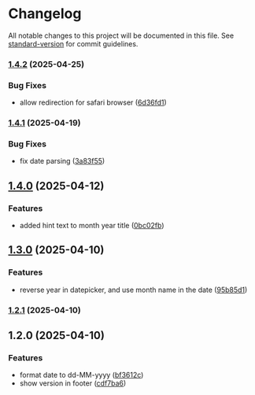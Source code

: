# Changelog

All notable changes to this project will be documented in this file. See [standard-version](https://github.com/conventional-changelog/standard-version) for commit guidelines.

### [1.4.2](https://github.com/isaacnugroho/pemutakhiran-data-gki/compare/v1.4.1...v1.4.2) (2025-04-25)


### Bug Fixes

* allow redirection for safari browser ([6d36fd1](https://github.com/isaacnugroho/pemutakhiran-data-gki/commit/6d36fd113cd60ed9a13c760cc977921a64873ab4))

### [1.4.1](https://github.com/isaacnugroho/pemutakhiran-data-gki/compare/v1.4.0...v1.4.1) (2025-04-19)


### Bug Fixes

* fix date parsing ([3a83f55](https://github.com/isaacnugroho/pemutakhiran-data-gki/commit/3a83f551ffb40e9d21647d0ba1430c3e8e9dafd7))

## [1.4.0](https://github.com/isaacnugroho/pemutakhiran-data-gki/compare/v1.3.0...v1.4.0) (2025-04-12)


### Features

* added hint text to month year title ([0bc02fb](https://github.com/isaacnugroho/pemutakhiran-data-gki/commit/0bc02fb8e380be8d6ec4b8296edcc13d930793ac))

## [1.3.0](https://github.com/isaacnugroho/pemutakhiran-data-gki/compare/v1.2.1...v1.3.0) (2025-04-10)


### Features

* reverse year in datepicker, and use month name in the date ([95b85d1](https://github.com/isaacnugroho/pemutakhiran-data-gki/commit/95b85d1c1fcb61d0117b6c5d74e46b1d5e132b3c))

### [1.2.1](https://github.com/isaacnugroho/pemutakhiran-data-gki/compare/v1.2.0...v1.2.1) (2025-04-10)

## 1.2.0 (2025-04-10)


### Features

* format date to dd-MM-yyyy ([bf3612c](https://github.com/isaacnugroho/pemutakhiran-data-gki/commit/bf3612cfdd7ba8a7c1d3f50266fde834bf3e0b08))
* show version in footer ([cdf7ba6](https://github.com/isaacnugroho/pemutakhiran-data-gki/commit/cdf7ba600bfb9aafd2f3574b60e5821ab69d5ef2))
